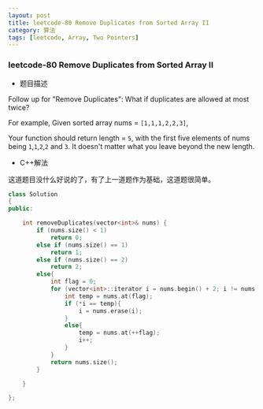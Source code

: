```yaml
---
layout: post
title: leetcode-80 Remove Duplicates from Sorted Array II
category: 算法
tags: [leetcode, Array, Two Pointers]
---
```


### leetcode-80 Remove Duplicates from Sorted Array II ###

* 题目描述

Follow up for "Remove Duplicates":
What if duplicates are allowed at most twice?

For example,
Given sorted array nums = `[1,1,1,2,2,3]`,

Your function should return length = `5`, with the first five elements of nums being `1`,`1`,`2`,`2` and `3`. It doesn't matter what you leave beyond the new length.

+ C++解法

这道题目没什么好说的了，有了上一道题作为基础，这道题很简单。

```cpp
class Solution
{
public:

	int removeDuplicates(vector<int>& nums) {
		if (nums.size() < 1)
			return 0;
		else if (nums.size() == 1)
			return 1;
		else if (nums.size() == 2)
			return 2;
		else{
			int flag = 0;
			for (vector<int>::iterator i = nums.begin() + 2; i != nums.end();){
				int temp = nums.at(flag);
				if (*i == temp){
					i = nums.erase(i);
				}
				else{
					temp = nums.at(++flag);
					i++;
				}
			}
			return nums.size();
		}

	}

};
```
